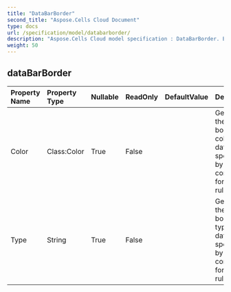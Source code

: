 ```yaml
---
title: "DataBarBorder"
second_title: "Aspose.Cells Cloud Document"
type: docs
url: /specification/model/databarborder/
description: "Aspose.Cells Cloud model specification : DataBarBorder. Effortlessly handle Excel and other spreadsheet documents with features like opening, generating, editing, splitting, merging, comparing, and converting."
weight: 50
---
```


## **dataBarBorder**

 

| Property Name | Property Type | Nullable |  ReadOnly | DefaultValue | Description | 
| :- | :- | :- |:- |  :- | :- |
| Color | Class:Color | True |  False |  | Gets or sets the border's color of data bars specified by a conditional formatting rule.  |  
| Type | String | True |  False |  | Gets or sets the border's type of data bars specified by a conditional formatting rule.  |  


